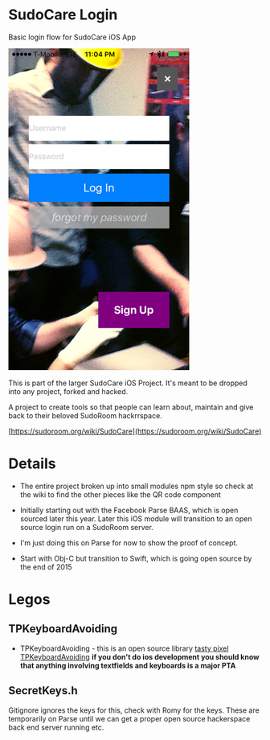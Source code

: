 # SudoCare Login

Basic login flow for SudoCare iOS App

![login](images/LoginDesign1.PNG)

This is part of the larger SudoCare iOS Project. It's meant to be dropped into any project, forked and hacked.

A project to create tools so that people can learn about, maintain and give back to their beloved SudoRoom hackrrspace.

[https://sudoroom.org/wiki/SudoCare](https://sudoroom.org/wiki/SudoCare)

# Details

*  The entire project broken up into small modules npm style so check at the wiki to find the other pieces like the QR code component

* Initially starting out with the Facebook Parse BAAS, which is open sourced later this year. Later this iOS module will transition to an open source login run on a SudoRoom server. 

* I'm just doing this on Parse for now to show the proof of concept.

* Start with Obj-C but transition to Swift, which is going open source by the end of 2015

# Legos

## TPKeyboardAvoiding
* TPKeyboardAvoiding - this is an open source library [tasty pixel TPKeyboardAvoiding](http://atastypixel.com/blog/a-drop-in-universal-solution-for-moving-text-fields-out-of-the-way-of-the-keyboard) __if you don't do ios development you should know that anything involving textfields and keyboards is a major PTA__

## SecretKeys.h

Gitignore ignores the keys for this, check with Romy for the keys. These are temporarily on Parse
until we can get a proper open source hackerspace back end server running etc. 






